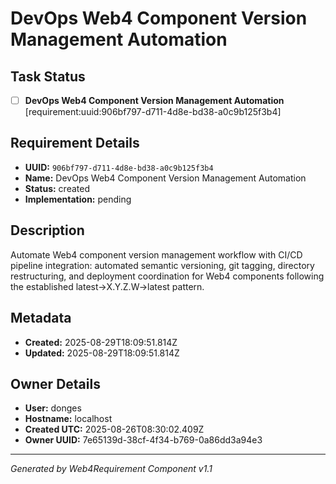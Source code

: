 # DevOps Web4 Component Version Management Automation

## Task Status
- [ ] **DevOps Web4 Component Version Management Automation** [requirement:uuid:906bf797-d711-4d8e-bd38-a0c9b125f3b4]

## Requirement Details

- **UUID:** `906bf797-d711-4d8e-bd38-a0c9b125f3b4`
- **Name:** DevOps Web4 Component Version Management Automation
- **Status:** created
- **Implementation:** pending

## Description

Automate Web4 component version management workflow with CI/CD pipeline integration: automated semantic versioning, git tagging, directory restructuring, and deployment coordination for Web4 components following the established latest->X.Y.Z.W->latest pattern.

## Metadata

- **Created:** 2025-08-29T18:09:51.814Z
- **Updated:** 2025-08-29T18:09:51.814Z

## Owner Details

- **User:** donges
- **Hostname:** localhost
- **Created UTC:** 2025-08-26T08:30:02.409Z
- **Owner UUID:** 7e65139d-38cf-4f34-b769-0a86dd3a94e3

---

*Generated by Web4Requirement Component v1.1*